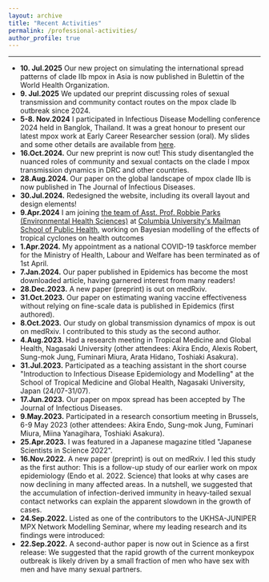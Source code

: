 ```yaml
---
layout: archive
title: "Recent Activities"
permalink: /professional-activities/
author_profile: true
---
```

***
- **10. Jul.2025** Our new project on simulating the international spread patterns of clade IIb mpox in Asia is now published in Bulettin of the World Health Organization. <a href="https://pmc.ncbi.nlm.nih.gov/articles/PMC12231075/" target="_blank"><i class="fas fa-fw fa-link zoom" aria-hidden="true"></i></a>
- **9. Jul.2025** We updated our preprint discussing roles of sexual transmission and community contact routes on the mpox clade Ib outbreak since 2024. <a href="https://www.medrxiv.org/content/10.1101/2024.10.15.24315554v2" target="_blank"><i class="fas fa-fw fa-link zoom" aria-hidden="true"></i></a>
- **5-8. Nov.2024** I participated in Infectious Disease Modelling conference 2024 held in Banglok, Thailand. It was a great honour to present our latest mpox work at Early Career Researcher session (oral). My slides and some other details are available from [here](/posts/2024/11/blog-post-4/).
- **16.Oct.2024.** Our new preprint is now out! This study disentangled the nuanced roles of community and sexual contacts on the clade I mpox transmission dynamics in DRC and other countries. <a href="https://doi.org/10.1101/2024.10.15.24315554" target="_blank"><i class="fas fa-fw fa-link zoom" aria-hidden="true"></i></a>
- **28.Aug.2024.** Our paper on the global landscape of mpox clade IIb is now published in The Journal of Infectious Diseases. <a href="https://doi.org/10.1093/infdis/jiae433" target="_blank"><i class="fas fa-fw fa-link zoom" aria-hidden="true"></i></a>
- **30.Jul.2024.** Redesigned the website, including its overall layout and design elements!
- **9.Apr.2024** I am joining [the team of Asst. Prof. Robbie Parks (Environmental Health Sciences)](https://sparklabnyc.github.io/site/home.html) at [Columbia University's Mailman School of Public Health](https://www.publichealth.columbia.edu/profile/robbie-m-parks-phd), working on Bayesian modelling of the effects of tropical cyclones on health outcomes
- **1.Apr.2024.** My appointment as a national COVID-19 taskforce member for the Ministry of Health, Labour and Welfare has been terminated as of 1st April.
- **7.Jan.2024.** Our paper published in Epidemics has become the most downloaded article, having garnered interest from many readers! <a href="https://doi.org/10.1016/j.epidem.2023.100726" target="_blank"><i class="fas fa-fw fa-link zoom" aria-hidden="true"></i></a>
- **28.Dec.2023.** A new paper (preprint) is out on medRxiv. <a href="https://doi.org/10.1101/2023.12.25.23300526" target="_blank"><i class="fas fa-fw fa-link zoom" aria-hidden="true"></i></a>
- **31.Oct.2023.** Our paper on estimating waning vaccine effectiveness without relying on fine-scale data is published in Epidemics (first authored). <a href="https://doi.org/10.1016/j.epidem.2023.100726" target="_blank"><i class="fas fa-fw fa-link zoom" aria-hidden="true"></i></a>
- **8.Oct.2023.** Our study on global transmission dynamics of mpox is out on medRxiv. I contributed to this study as the second author. <a href="https://doi.org/10.1101/2023.10.06.23296610" target="_blank"><i class="fas fa-fw fa-link zoom" aria-hidden="true"></i></a>
- **4.Aug.2023.** Had a research meeting in Tropical Medicine and Global Health, Nagasaki University (other attendees: Akira Endo, Alexis Robert, Sung-mok Jung, Fuminari Miura, Arata Hidano, Toshiaki Asakura).
- **31.Jul.2023.** Participated as a teaching assistant in the short course "Introduction to Infectious Disease Epidemiology and Modelling" at the School of Tropical Medicine and Global Health, Nagasaki University, Japan (24/07-31/07).
- **17.Jun.2023.** Our paper on mpox spread has been accepted by The Journal of Infectious Diseases. <a href="https://doi.org/10.1093/infdis/jiad254" target="_blank"><i class="fas fa-fw fa-link zoom" aria-hidden="true"></i></a>
- **9.May.2023.** Participated in a research consortium meeting in Brussels, 6-9 May 2023 (other attendees: Akira Endo, Sung-mok Jung, Fuminari Miura, Miina Yanagihara, Toshiaki Asakura).
- **25.Apr.2023.** I was featured in a Japanese magazine titled "Japanese Scientists in Science 2022". <a href="https://www.asca-co.com/business/science/pdf_japanese_scientists/Science_2022.pdf" target="_blank"><i class="fas fa-fw fa-link zoom" aria-hidden="true"></i></a>
- **16.Nov.2022.** A new paper (preprint) is out on medRxiv. I led this study as the first author: <a href="https://doi.org/10.1101/2022.11.14.22282286" target="_blank"><i class="fas fa-fw fa-link zoom" aria-hidden="true"></i></a> This is a follow-up study of our earlier work on mpox epidemiology (Endo et al. 2022. Science) that looks at why cases are now declining in many affected areas. In a nutshell, we suggested that the accumulation of infection-derived immunity in heavy-tailed sexual contact networks can explain the apparent slowdown in the growth of cases.
- **24.Sep.2022.** Listed as one of the contributors to the UKHSA-JUNIPER MPX Network Modelling Seminar, where my leading research and its findings were introduced: <a href="https://www.gov.uk/government/publications/monkeypox-outbreak-technical-briefings/investigation-into-monkeypox-outbreak-in-england-technical-briefing-8#sources-and-acknowledgments" target="_blank"><i class="fas fa-fw fa-link zoom" aria-hidden="true"></i></a>
- **22.Sep.2022.** A second-author paper is now out in Science as a first release: <a href="https://doi.org/10.1126/science.add4507" target="_blank"><i class="fas fa-fw fa-link zoom" aria-hidden="true"></i></a> We suggested that the rapid growth of the current monkeypox outbreak is likely driven by a small fraction of men who have sex with men and have many sexual partners.
